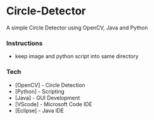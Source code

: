 # Circle-Detector
A simple Circle Detector using OpenCV, Java and Python

### Instructions
 - keep image and python script into same directory
 
### Tech
* [OpenCV] - Circle Detection
* [Python] - Scripting
* [Java] - GUI Development
* [VScode] - Microsoft Code IDE
* [Eclipse] - Java IDE
